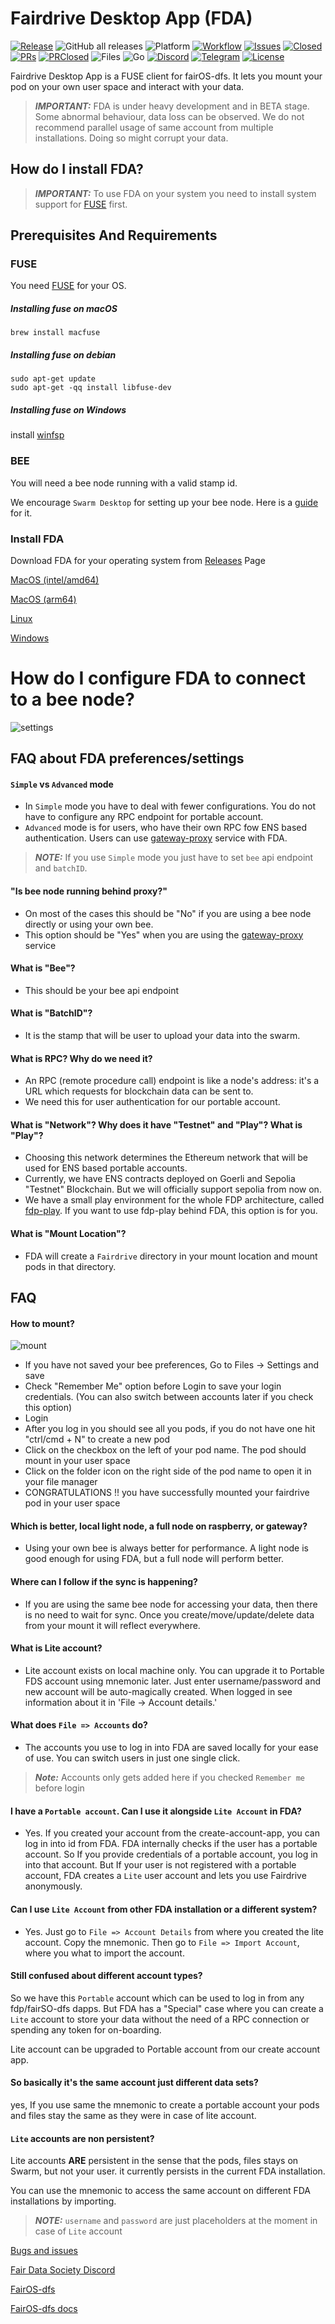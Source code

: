 # Fairdrive Desktop App (FDA)

[![Release](https://img.shields.io/github/v/release/fairDataSociety/fairdrive-desktop-app?include_prereleases&style=for-the-badge)](https://github.com/fairDataSociety/fairdrive-desktop-app/releases)
![GitHub all releases](https://img.shields.io/github/downloads/fairDataSociety/fairdrive-desktop-app/total?style=for-the-badge)
![Platform](https://img.shields.io/badge/platform-windows%20%7C%20macos%20%7C%20linux-green?style=for-the-badge)
[![Workflow](https://img.shields.io/github/actions/workflow/status/fairDataSociety/fairdrive-desktop-app/go.yaml?branch=master&style=for-the-badge)](https://github.com/fairDataSociety/fairdrive-desktop-app/actions)
[![Issues](https://img.shields.io/github/issues-raw/fairDataSociety/fairdrive-desktop-app?style=for-the-badge)](https://github.com/fairDataSociety/fairdrive-desktop-app/issues)
[![Closed](https://img.shields.io/github/issues-closed-raw/fairDataSociety/fairdrive-desktop-app?style=for-the-badge)](https://github.com/fairDataSociety/fairdrive-desktop-app/issues?q=is%3Aissue+is%3Aclosed)
[![PRs](https://img.shields.io/github/issues-pr/fairDataSociety/fairdrive-desktop-app?style=for-the-badge)](https://github.com/fairDataSociety/fairdrive-desktop-app/pulls)
[![PRClosed](https://img.shields.io/github/issues-pr-closed-raw/fairDataSociety/fairdrive-desktop-app?style=for-the-badge)](https://github.com/fairDataSociety/fairdrive-desktop-app/pulls?q=is%3Apr+is%3Aclosed)
![Files](https://img.shields.io/github/directory-file-count/fairDataSociety/fairdrive-desktop-app?style=for-the-badge)
![Go](https://img.shields.io/github/go-mod/go-version/fairDataSociety/fairdrive-desktop-app?style=for-the-badge&logo=go)
[![Discord](https://img.shields.io/discord/888359049551310869?style=for-the-badge&logo=discord)](https://discord.com/invite/KrVTmahcUA)
[![Telegram](https://img.shields.io/badge/-telegram-red?color=86d5f7&logo=telegram&style=for-the-badge)](https://t.me/joinchat/GCEfnpZbpfZgVyoK)
[![License](https://img.shields.io/badge/License-Apache_2.0-blue.svg?style=for-the-badge)](https://opensource.org/licenses/Apache-2.0)

Fairdrive Desktop App is a FUSE client for fairOS-dfs. It lets you mount your
pod on your own user space and interact with your data.

> **_IMPORTANT:_**  FDA is under heavy development and in BETA stage. Some abnormal behaviour, data loss can be observed. We do not recommend parallel usage of same account from multiple installations. Doing so might corrupt your data.

## How do I install FDA?

> **_IMPORTANT:_**  To use FDA on your system you need to install system support for [FUSE](https://www.kernel.org/doc/html/latest/filesystems/fuse.html) first.

## Prerequisites And Requirements

### FUSE

You need [FUSE](http://github.com/libfuse/libfuse) for your OS.

##### Installing fuse on macOS
```
brew install macfuse
```

##### Installing fuse on debian
```
sudo apt-get update
sudo apt-get -qq install libfuse-dev
```

##### Installing fuse on Windows
install [winfsp](https://winfsp.dev/rel/)

### BEE
You will need a bee node running with a valid stamp id.

We encourage `Swarm Desktop` for setting up your bee node. Here is a [guide](https://medium.com/ethereum-swarm/upgrading-swarm-deskotp-app-beta-from-an-ultra-light-to-a-light-node-65d52cab7f2c) for it.

### Install FDA

Download FDA for your operating system
from [Releases](https://github.com/fairDataSociety/fairdrive-desktop-app/releases) Page

[MacOS (intel/amd64)](https://github.com/fairDataSociety/fairdrive-desktop-app/releases/download/v0.1.0/fairdrive_darwin_intel.dmg)

[MacOS (arm64)](https://github.com/fairDataSociety/fairdrive-desktop-app/releases/download/v0.1.0/fairdrive_darwin_silicon.dmg)

[Linux](https://github.com/fairDataSociety/fairdrive-desktop-app/releases/download/v0.1.0/fairdrive_linux)

[Windows](https://github.com/fairDataSociety/fairdrive-desktop-app/releases/download/v0.1.0/fairdrive_windows.exe)

# How do I configure FDA to connect to a bee node?

![settings](https://user-images.githubusercontent.com/15252513/208560029-91046faf-7740-494c-8c84-df1597931001.gif)

## FAQ about FDA preferences/settings
#### `Simple` vs `Advanced` mode

- In `Simple` mode you have to deal with fewer configurations. You do not have to configure any RPC endpoint for portable account.
- `Advanced` mode is for users, who have their own RPC fow ENS based authentication. Users can use [gateway-proxy](https://github.com/ethersphere/gateway-proxy) service with FDA.

> **_NOTE:_**  If you use `Simple` mode you just have to set `bee` api endpoint and `batchID`.

#### "Is bee node running behind proxy?"

- On most of the cases this should be "No" if you are using a bee node directly or using your own bee.
- This option should be "Yes" when you are using the [gateway-proxy](https://github.com/ethersphere/gateway-proxy) service

#### What is "Bee"?

- This should be your bee api endpoint

#### What is "BatchID"?

- It is the stamp that will be user to upload your data into the swarm.

#### What is RPC? Why do we need it?

- An RPC (remote procedure call) endpoint is like a node's address: it's a URL which requests for blockchain data can be sent to.
- We need this for user authentication for our portable account.

#### What is "Network"? Why does it have "Testnet" and "Play"? What is "Play"?

- Choosing this network determines the Ethereum network that will be used for ENS based portable accounts.
- Currently, we have ENS contracts deployed on Goerli and Sepolia "Testnet" Blockchain. But we will officially support sepolia from now on.
- We have a small play environment for the whole FDP architecture, called [fdp-play](https://github.com/fairDataSociety/fdp-play). If you want to use fdp-play behind FDA, this option is for you.

#### What is "Mount Location"?

- FDA will create a `Fairdrive` directory in your mount location and mount pods in that directory.

## FAQ
#### How to mount?

![mount](https://user-images.githubusercontent.com/15252513/206395147-e9961710-0aa7-49b7-8a9b-a864566c9e83.gif)

- If you have not saved your bee preferences, Go to Files -> Settings and save
- Check "Remember Me" option before Login to save your login credentials. (You can also switch between accounts later if you check this option)
- Login
- After you log in you should see all you pods, if you do not have one hit "ctrl/cmd + N" to create a new pod
- Click on the checkbox on the left of your pod name. The pod should mount in your user space
- Click on the folder icon on the right side of the pod name to open it in your file manager
- CONGRATULATIONS !! you have successfully mounted your fairdrive pod in your user space

#### Which is better, local light node, a full node on raspberry, or gateway?

- Using your own bee is always better for performance. A light node is good enough for using FDA, but a full node will perform better.

#### Where can I follow if the sync is happening?

- If you are using the same bee node for accessing your data, then there is no need to wait for sync.
  Once you create/move/update/delete data from your mount it will reflect everywhere.

#### What is Lite account?

- Lite account exists on local machine only. You can upgrade it to Portable FDS account using mnemonic later. Just enter username/password and new account will be auto-magically created. When logged in see information about it in 'File -> Account details.'

#### What does `File => Accounts` do?

- The accounts you use to log in into FDA are saved locally for your ease of use. You can switch users in just one single click.

> **_Note:_**  Accounts only gets added here if you checked `Remember me` before login

#### I have a `Portable account`. Can I use it alongside `Lite Account` in FDA?

- Yes. If you created your account from the create-account-app, you can log in into id from FDA. FDA internally checks if the user has a portable account. So If you provide
  credentials of a portable account, you log in into that account. But If your user is not registered with a portable account, FDA creates a `Lite` user account and lets you use Fairdrive
  anonymously.

#### Can I use `Lite Account` from other FDA installation or a different system?

- Yes. Just go to `File => Account Details` from where you created the lite account. Copy the mnemonic. Then go to `File => Import Account`, where you what to import the account.

#### Still confused about different account types?

So we have this `Portable` account which can be used to log in from any fdp/fairSO-dfs dapps.
But FDA has a "Special" case where you can create a `Lite` account to store your data without the need of a RPC connection or spending any token for on-boarding.

Lite account can be upgraded to Portable account from our create account app.

#### So basically it's the same account just different data sets?

yes, If you use same the mnemonic to create a portable account your pods and files stay the same as they were in case of lite account.

#### `Lite` accounts are non persistent?

Lite accounts <strong>ARE</strong> persistent in the sense that the pods, files stays on Swarm, but not your user. it currently persists in the current FDA installation.

You can use the mnemonic to access the same account on different FDA installations by importing.

> **_NOTE:_**  `username` and `password` are just placeholders at the moment in case of `Lite` account

[Bugs and issues](https://github.com/fairDataSociety/fairdrive-desktop-app/issues/issues)

[Fair Data Society Discord](https://discord.gg/7qFEtJDghM)

[FairOS-dfs](https://github.com/fairDataSociety/fairOS-dfs)

[FairOS-dfs docs](https://docs.fairos.fairdatasociety.org/docs/)
